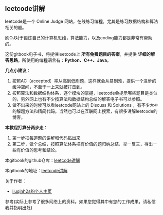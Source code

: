 ## leetcode讲解

leetcode是一个 Online Judge 网站，在线练习编程，尤其是练习数据结构和算法相关的题。

刷OJ对于锻炼自己的计算机思维，算法能力，以及coding能力都是非常有帮助的。

这份gitbook电子书，将提供leetcode上 **所有免费题目的答案**，并提供 **详细的解答思路**，所使用的编程语言有：**Python、C++、Java**。

**几点小建议**：  

1. 按照AC（accepted）率从高到低刷题，这样就会从易到难，提供一个进步的缓冲空间，不至于一上来就被打击到。
2. 按照算法和数据结构体系，逐个模块的掌握，leetcode会提示哪些题目是类似的，另外网上也有不少按算法和数据结构总结的解答电子书可以参照。
3. 做不出来的时候可以看leetcode网站上的 Discuss 和 Solutions ，有不少大神的解题方法和精简代码。当然也可以在互联网上搜索，有很多讲解leetcode的博客。

**本教程打算分两步走**：

1. 第一步把每道题的讲解和代码贴出来
2. 第二步，做个总结，按照算法体系把有价值的题归纳总结、举一反三，得出一些有价值的思考和结论。

本gitbook的github仓库：[leetcode讲解](https://github.com/liuqinh2s/leetcode)

本gitbook的地址：[leetcode讲解](https://www.gitbook.com/book/liuqinh2s/leetcode/details)

关于作者：

* [liuqinh2s的个人主页](https://liuqinh2s.github.io/blog/about)

参考\(实际上参考了很多网络上的资料，如果您觉得其中有您的工作成果，请私信我并指明出处\)

